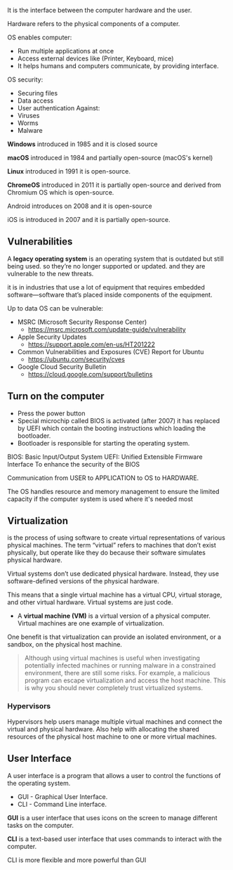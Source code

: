It is the interface between the computer hardware and the user.

Hardware refers to the physical components of a computer.

OS enables computer:
- Run multiple applications at once
- Access external devices like (Printer, Keyboard, mice)
- It helps humans and computers communicate, by providing interface.

OS security:
- Securing files
- Data access
- User authentication
Against:
- Viruses
- Worms
- Malware

**Windows** introduced in 1985 and it is closed source

**macOS** introduced in 1984 and partially open-source 
(macOS's kernel)

**Linux** introduced in 1991 it is open-source.

**ChromeOS** introduced in 2011 it is partially open-source and derived from Chromium OS which is open-source.

Android introduces on 2008 and it is open-source

iOS is introduced in 2007 and it is partially open-source.

## Vulnerabilities

A **legacy operating system** is an operating system that is outdated but still being used. so they’re no longer supported or updated.
and they are vulnerable to the new threats.

it is in industries that use a lot of equipment that requires embedded software—software that’s placed inside components of the equipment.

Up to data OS can be vulnerable:
- MSRC (Microsoft Security Response Center)
	- https://msrc.microsoft.com/update-guide/vulnerability
- Apple Security Updates
	- https://support.apple.com/en-us/HT201222
- Common Vulnerabilities and Exposures (CVE) Report for Ubuntu
	- https://ubuntu.com/security/cves
- Google Cloud Security Bulletin
	- https://cloud.google.com/support/bulletins

## Turn on the computer
- Press the power button
- Special microchip called BIOS is activated (after 2007) it has replaced by UEFI which contain the booting instructions which loading the bootloader.
- Bootloader is responsible for starting the operating system.

BIOS: Basic Input/Output System
UEFI: Unified Extensible Firmware Interface
To enhance the security of the BIOS

Communication from USER to APPLICATION to OS to HARDWARE.

The OS handles resource and memory management to ensure the limited capacity if the computer system is used where it's needed most

## Virtualization
is the process of using software to create virtual representations of various physical machines. The term “virtual” refers to machines that don’t exist physically, but operate like they do because their software simulates physical hardware.

Virtual systems don’t use dedicated physical hardware. Instead, they use software-defined versions of the physical hardware.

This means that a single virtual machine has a virtual CPU, virtual storage, and other virtual hardware. Virtual systems are just code.

- A **virtual machine (VM)** is a virtual version of a physical computer. Virtual machines are one example of virtualization.


One benefit is that virtualization can provide an isolated environment, or a sandbox, on the physical host machine.

> Although using virtual machines is useful when investigating potentially infected machines or running malware in a constrained environment, there are still some risks. For example, a malicious program can escape virtualization and access the host machine. This is why you should never completely trust virtualized systems.

### Hypervisors
Hypervisors help users manage multiple virtual machines and connect the virtual and physical hardware.
Also help with allocating the shared resources of the physical host machine to one or more virtual machines.

## User Interface
A user interface is a program that allows a user to control the functions of the operating system.
- GUI - Graphical User Interface.
- CLI - Command Line interface.

**GUI** is a user interface that uses icons on the screen to manage different tasks on the computer.

**CLI** is a text-based user interface that uses commands to interact with the computer.

CLI is more flexible and more powerful than GUI
